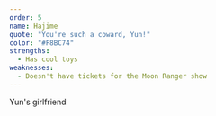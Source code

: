 ```yaml
---
order: 5
name: Hajime
quote: "You're such a coward, Yun!"
color: "#F8BC74"
strengths:
  - Has cool toys
weaknesses:
  - Doesn't have tickets for the Moon Ranger show
---
```


Yun's girlfriend
